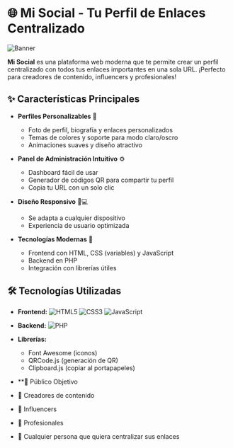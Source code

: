 # 🌐 Mi Social - Tu Perfil de Enlaces Centralizado

![Banner](https://via.placeholder.com/1200x400/3a0ca3/ffffff?text=Mi+Social) <!-- Puedes reemplazar esto con tu propio banner -->

**Mi Social** es una plataforma web moderna que te permite crear un perfil centralizado con todos tus enlaces importantes en una sola URL. ¡Perfecto para creadores de contenido, influencers y profesionales!

## ✨ Características Principales

- **Perfiles Personalizables** 🎨
  - Foto de perfil, biografía y enlaces personalizados
  - Temas de colores y soporte para modo claro/oscro
  - Animaciones suaves y diseño atractivo

- **Panel de Administración Intuitivo** ⚙️
  - Dashboard fácil de usar
  - Generador de códigos QR para compartir tu perfil
  - Copia tu URL con un solo clic

- **Diseño Responsivo** 📱💻
  - Se adapta a cualquier dispositivo
  - Experiencia de usuario optimizada

- **Tecnologías Modernas** 🔧
  - Frontend con HTML, CSS (variables) y JavaScript
  - Backend en PHP
  - Integración con librerías útiles

## 🛠️ Tecnologías Utilizadas

- **Frontend:** 
  ![HTML5](https://img.shields.io/badge/HTML5-E34F26?style=for-the-badge&logo=html5&logoColor=white)
  ![CSS3](https://img.shields.io/badge/CSS3-1572B6?style=for-the-badge&logo=css3&logoColor=white)
  ![JavaScript](https://img.shields.io/badge/JavaScript-F7DF1E?style=for-the-badge&logo=javascript&logoColor=black)

- **Backend:** 
  ![PHP](https://img.shields.io/badge/PHP-777BB4?style=for-the-badge&logo=php&logoColor=white)

- **Librerías:**
  - Font Awesome (iconos)
  - QRCode.js (generación de QR)
  - Clipboard.js (copiar al portapapeles)

- **👥 Público Objetivo
- 🎨 Creadores de contenido
- 📱 Influencers
- 💼 Profesionales
- 🌟 Cualquier persona que quiera centralizar sus enlaces
